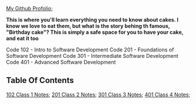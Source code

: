 [My Github Profolio](github.com/Coriana1);

**This is where you'll learn everything you need to know about cakes. I know we love to eat them, but what is the story behing th famous, "Birthday cake"? This is simply a safe space for you to have your cake, and eat it too**

Code 102 - Intro to Software Development
Code 201 - Foundations of Software Development
Code 301 - Intermediate Software Development
Code 401 - Advanced Software Development

## Table Of Contents

[102 Class 1 Notes](102/class1.md);
[201 Class 2 Notes](201/class2.md);
[301 Class 3 Notes](301/class3.md);
[401 Class 4 Notes](401/class4.md);

